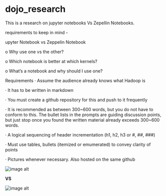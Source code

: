 # dojo_research

This is a research on jupyter notebooks Vs Zepellin Notebooks.

requirements to keep in mind -


	
upyter Notebook vs Zeppelin Notebook

o   Why use one vs the other?

o   Which notebook is better at which kernels?

o   What’s a notebook and why should I use one?


Requirements
·         Assume the audience already knows what Hadoop is

·         It has to be written in markdown

·         You must create a github repository for this and push to it frequently

·         It is recommended as between 300~600 words, but you do not have to conform to this. The bullet lists in the prompts are guiding discussion points, but just stop once you found the written material already exceeds 300~600 words.

·         A logical sequencing of header incrementation (h1, h2, h3 or #, ##, ###)

·         Must use tables, bullets (itemized or emumerated) to convey clarity of points

·         Pictures whenever necessary. Also hosted on the same github




![image alt][1]         


**VS**


         


![image alt][2] 


  [1]: https://raw.githubusercontent.com/jupyter/nature-demo/master/images/jupyter-logo.png
  [2]: https://alexioannides.files.wordpress.com/2016/08/zeppelin1.png?w=640

